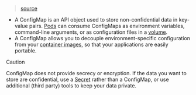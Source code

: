 > [source](https://kubernetes.io/docs/concepts/configuration/configmap/)

* A ConfigMap is an API object used to store non-confidential data in key-value pairs. [Pods](https://kubernetes.io/docs/concepts/workloads/pods/) can consume ConfigMaps as environment variables, command-line arguments, or as configuration files in a [volume](https://kubernetes.io/docs/concepts/storage/volumes/).
* A ConfigMap allows you to decouple environment-specific configuration from your [container images](https://kubernetes.io/docs/reference/glossary/?all=true#term-image), so that your applications are easily portable.

> [!Caution]
> ConfigMap does not provide secrecy or encryption. If the data you want to store are confidential, use a [Secret](https://kubernetes.io/docs/concepts/configuration/secret/) rather than a ConfigMap, or use additional (third party) tools to keep your data private.

